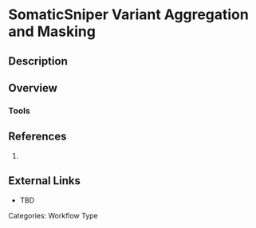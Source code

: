 # SomaticSniper Variant Aggregation and Masking #
## Description ##
## Overview ##
### Tools ###
## References ##
1.

## External Links ##
* TBD

Categories: Workflow Type
